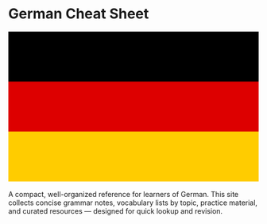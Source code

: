 # **German Cheat Sheet**

![German Flag](assets/images/flag-full.svg)

A compact, well-organized reference for learners of German. This site collects concise grammar notes, vocabulary lists by topic, practice material, and curated resources — designed for quick lookup and revision.